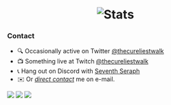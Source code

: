 <h1 align="center">
  <img width="" src="https://github-readme-stats.vercel.app/api?username=thecureliestwalk&count_private=true&hide_border=true" alt="Stats" />
</h1>

### Contact
- 🔍 Occasionally active on Twitter [@thecureliestwalk](https://twitter.com/thecureliestwalk)
- 📺 Something live at Twitch [@thecureliestwalk](https://twitch.tv/thecureliestwalk)
- 📞 Hang out on Discord with [Seventh Seraph](https://discord.gg/user/300541297029152768)
- ✉️ Or *[direct contact](mailto:WILLBEAVAILABLESOON@gmail.com)* me on e-mail.

[![](https://img.shields.io/twitter/follow/iho_oc?style=social)](https://twitter.com/iho_oc)
[![](https://img.shields.io/keybase/pgp/ihos)](https://keybase.io/ihos)
[![](https://img.shields.io/github/last-commit/thecureliestwalk/thecureliestwalk)](https://github.com/thecureliestwalk)
